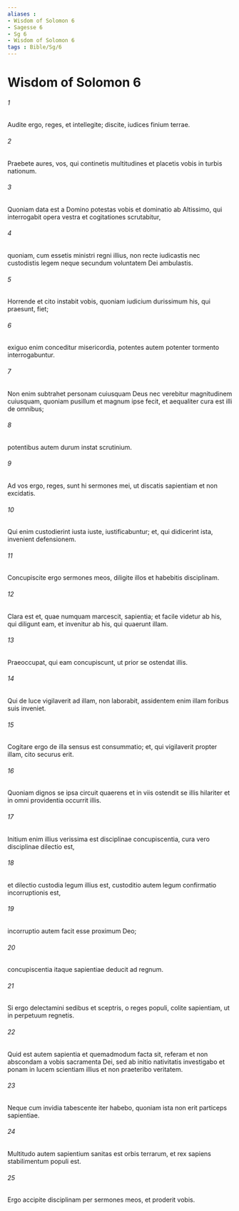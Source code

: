 ```yaml
---
aliases : 
- Wisdom of Solomon 6
- Sagesse 6
- Sg 6
- Wisdom of Solomon 6
tags : Bible/Sg/6
---
```


# Wisdom of Solomon 6

###### 1
Audite ergo, reges, et intellegite; discite, iudices finium terrae.
###### 2
Praebete aures, vos, qui continetis multitudines et placetis vobis in turbis nationum.
###### 3
Quoniam data est a Domino potestas vobis et dominatio ab Altissimo, qui interrogabit opera vestra et cogitationes scrutabitur,
###### 4
quoniam, cum essetis ministri regni illius, non recte iudicastis nec custodistis legem neque secundum voluntatem Dei ambulastis.
###### 5
Horrende et cito instabit vobis, quoniam iudicium durissimum his, qui praesunt, fiet;
###### 6
exiguo enim conceditur misericordia, potentes autem potenter tormento interrogabuntur.
###### 7
Non enim subtrahet personam cuiusquam Deus nec verebitur magnitudinem cuiusquam, quoniam pusillum et magnum ipse fecit, et aequaliter cura est illi de omnibus;
###### 8
potentibus autem durum instat scrutinium.
###### 9
Ad vos ergo, reges, sunt hi sermones mei, ut discatis sapientiam et non excidatis.
###### 10
Qui enim custodierint iusta iuste, iustificabuntur; et, qui didicerint ista, invenient defensionem.
###### 11
Concupiscite ergo sermones meos, diligite illos et habebitis disciplinam.
###### 12
Clara est et, quae numquam marcescit, sapientia; et facile videtur ab his, qui diligunt eam, et invenitur ab his, qui quaerunt illam.
###### 13
Praeoccupat, qui eam concupiscunt, ut prior se ostendat illis.
###### 14
Qui de luce vigilaverit ad illam, non laborabit, assidentem enim illam foribus suis inveniet.
###### 15
Cogitare ergo de illa sensus est consummatio; et, qui vigilaverit propter illam, cito securus erit.
###### 16
Quoniam dignos se ipsa circuit quaerens et in viis ostendit se illis hilariter et in omni providentia occurrit illis.
###### 17
Initium enim illius verissima est disciplinae concupiscentia, cura vero disciplinae dilectio est,
###### 18
et dilectio custodia legum illius est, custoditio autem legum confirmatio incorruptionis est,
###### 19
incorruptio autem facit esse proximum Deo;
###### 20
concupiscentia itaque sapientiae deducit ad regnum.
###### 21
Si ergo delectamini sedibus et sceptris, o reges populi, colite sapientiam, ut in perpetuum regnetis.
###### 22
Quid est autem sapientia et quemadmodum facta sit, referam et non abscondam a vobis sacramenta Dei, sed ab initio nativitatis investigabo et ponam in lucem scientiam illius et non praeteribo veritatem.
###### 23
Neque cum invidia tabescente iter habebo, quoniam ista non erit particeps sapientiae.
###### 24
Multitudo autem sapientium sanitas est orbis terrarum, et rex sapiens stabilimentum populi est.
###### 25
Ergo accipite disciplinam per sermones meos, et proderit vobis.
